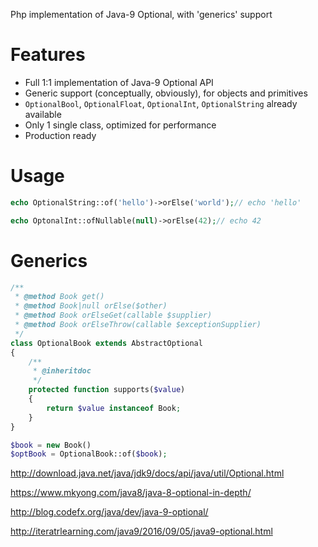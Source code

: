 Php implementation of Java-9 Optional, with 'generics' support

Features
=======
- Full 1:1 implementation of Java-9 Optional API
- Generic support (conceptually, obviously), for objects and primitives
- `OptionalBool`, `OptionalFloat`, `OptionalInt`, `OptionalString` already available
- Only 1 single class, optimized for performance
- Production ready

Usage
=======

```php
echo OptionalString::of('hello')->orElse('world');// echo 'hello' 

echo OptonalInt::ofNullable(null)->orElse(42);// echo 42
```

Generics
=======

```php
/**
 * @method Book get()
 * @method Book|null orElse($other)
 * @method Book orElseGet(callable $supplier)
 * @method Book orElseThrow(callable $exceptionSupplier)
 */
class OptionalBook extends AbstractOptional
{
    /**
     * @inheritdoc
     */
    protected function supports($value)
    {
        return $value instanceof Book;
    }
}

$book = new Book()
$optBook = OptionalBook::of($book);

```

http://download.java.net/java/jdk9/docs/api/java/util/Optional.html

https://www.mkyong.com/java8/java-8-optional-in-depth/

http://blog.codefx.org/java/dev/java-9-optional/

http://iteratrlearning.com/java9/2016/09/05/java9-optional.html
